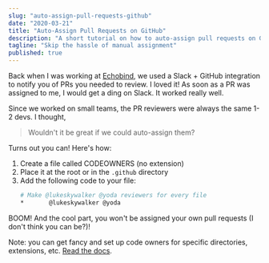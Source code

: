 ```yaml
---
slug: "auto-assign-pull-requests-github"
date: "2020-03-21"
title: "Auto-Assign Pull Requests on GitHub"
description: "A short tutorial on how to auto-assign pull requests on GitHub."
tagline: "Skip the hassle of manual assignment"
published: true
---
```


Back when I was working at [Echobind](https://echobind.com/), we used a Slack + GitHub integration to notify you of PRs you needed to review. I loved it! As soon as a PR was assigned to me, I would get a ding on Slack. It worked really well.

Since we worked on small teams, the PR reviewers were always the same 1-2 devs. I thought, 

> Wouldn't it be great if we could auto-assign them?

Turns out you can! Here's how:

1. Create a file called CODEOWNERS (no extension)
2. Place it at the root or in the `.github` directory
3. Add the following code to your file:
   ```sh
   # Make @lukeskywalker @yoda reviewers for every file
   *       @lukeskywalker @yoda
   ```

BOOM! And the cool part, you won't be assigned your own pull requests (I don't think you can be?)!

Note: you can get fancy and set up code owners for specific directories, extensions, etc. [Read the docs](https://help.github.com/en/github/creating-cloning-and-archiving-repositories/about-code-owners).
